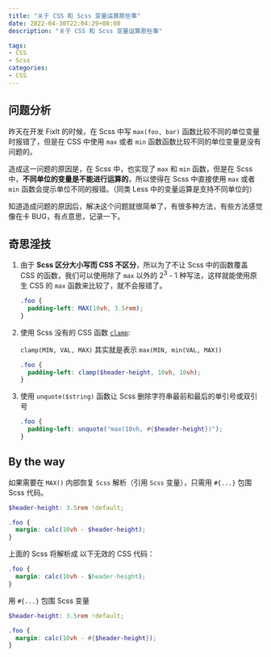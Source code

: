 ```yaml
---
title: "关于 CSS 和 Scss 变量运算那些事"
date: 2022-04-30T22:04:29+08:00
description: "关于 CSS 和 Scss 变量运算那些事"

tags:
- CSS
- Scss
categories:
- CSS
---
```


## 问题分析
昨天在开发 FixIt 的时候，在 Scss 中写 `max(foo, bar)` 函数比较不同的单位变量时报错了，但是在 CSS 中使用 `max` 或者 `min` 函数函数比较不同的单位变量是没有问题的。

造成这一问题的原因是，在 Scss 中，也实现了 `max` 和 `min` 函数，但是在 Scss 中，**不同单位的变量是不能进行运算的**，所以使得在 Scss 中直接使用 `max` 或者 `min` 函数会提示单位不同的报错。（同类 Less 中的变量运算是支持不同单位的）

知道造成问题的原因后，解决这个问题就很简单了，有很多种方法，有些方法感觉像在卡 BUG，有点意思，记录一下。

<!--more-->

## 奇思淫技

1. 由于 **Scss 区分大小写而 CSS 不区分**，所以为了不让 Scss 中的函数覆盖 CSS 的函数，我们可以使用除了 `max` 以外的 2<sup>3</sup> - 1 种写法，这样就能使用原生 CSS 的 `max` 函数来比较了，就不会报错了。

     ```scss
     .foo {
       padding-left: MAX(10vh, 3.5rem);
     }
     ```
     
2. 使用 Scss 没有的 CSS 函数 [`clamp`](https://developer.mozilla.org/zh-CN/docs/web/css/clamp):

     `clamp(MIN, VAL, MAX)` 其实就是表示 `max(MIN, min(VAL, MAX))`
     ```scss
     .foo {
       padding-left: clamp($header-height, 10vh, 10vh);
     }
     ```
3. 使用 `unquote($string)` 函数让 Scss 删除字符串最前和最后的单引号或双引号

     ```scss
     .foo {
       padding-left: unquote("max(10vh, #{$header-height})");
     }
     ```

## By the way

如果需要在 `MAX()` 内部恢复 `Scss` 解析（引用 `Scss` 变量），只需用 `#{...}` 包围 Scss 代码。

```scss
$header-height: 3.5rem !default;

.foo {
  margin: calc(10vh - $header-height);
}
```

上面的 Scss 将解析成 以下无效的 CSS 代码：

```css
.foo {
  margin: calc(10vh - $header-height);
}
```

用 `#{...}` 包围 Scss 变量

```scss
$header-height: 3.5rem !default;

.foo {
  margin: calc(10vh - #{$header-height});
}
```